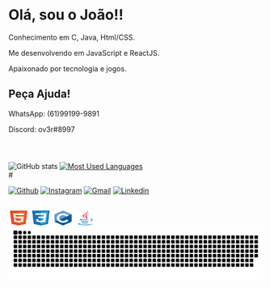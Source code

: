 # Olá, sou o João!!


Conhecimento em C, Java, Html/CSS.

Me desenvolvendo em JavaScript e ReactJS.

Apaixonado por tecnologia e jogos.

## Peça Ajuda! 

WhatsApp: (61)99199-9891
          
Discord: ov3r#8997
#
<div >
 
  <br>
  <img src="https://github-readme-stats-git-masterrstaa-rickstaa.vercel.app/api?username=Ov3r-dev&hide_title=true&show_icons=true&include_all_commits=false&count_private=true&line_height=25&hide=issues&bg_color=000&title_color=FF00F6&text_color=FFF&border_radius=3&border_color=36123c&icon_color=FF00F6&theme=jolly" alt="GitHub stats">

  <a href="https://github.com/mari4souza/github-readme-stats">
    <img src="https://github-readme-stats-git-masterrstaa-rickstaa.vercel.app/api/top-langs/?username=Ov3r-dev&line_height=10&card_width=290&layout=compact&hide_title=false&count_private=true&langs_count=4&show_icons=true&title_color=FF00F6&hide=html,scss,less&bg_color=000&text_color=8B8B8B&border_radius=3&border_color=561760&count_private=true" alt="Most Used Languages">
  </a>
</div>
#

[![Github](https://img.shields.io/badge/GitHub-100000?style=for-the-badge&logo=github&logoColor=white)](https://github.com/Ov3r-dev)
[![Instagram](https://img.shields.io/badge/Instagram-E4405F?style=for-the-badge&logo=instagram&logoColor=white)](https://www.instagram.com/gonzales_ov3r/)
[![Gmail](https://img.shields.io/badge/Gmail-D14836?style=for-the-badge&logo=gmail&logoColor=white)](joaopedrodev@gmail.com)
[![Linkedin](https://img.shields.io/badge/LinkedIn-0077B5?style=for-the-badge&logo=linkedin&logoColor=white)](https://www.linkedin.com/in/joão-pedro-07030628a/)

<div style="display: inline_block"><br>
 
  <img align="center" alt="Ov3r-dev-HTML" height="30" width="40" src="https://raw.githubusercontent.com/devicons/devicon/master/icons/html5/html5-original.svg">
  <img align="center" alt="Ov3r-dev-CSS" height="30" width="40" src="https://raw.githubusercontent.com/devicons/devicon/master/icons/css3/css3-original.svg">
  <img align="center" alt="Ov3r-dev-C++" height="30" width="40" src="https://raw.githubusercontent.com/devicons/devicon/master/icons/c/c-original.svg">
  <img align="center" alt="Ov3r-dev-Java" height="30" width="40" src="https://raw.githubusercontent.com/devicons/devicon/master/icons/java/java-original.svg">


</div>

<picture align="center">
  <source media="(prefers-color-scheme: dark)" srcset="https://raw.githubusercontent.com/mari4souza/mari4souza/output/github-contribution-grid-snake-dark.svg">
  <source media="(prefers-color-scheme: light)" srcset="https://raw.githubusercontent.com/mari4souza/mari4souza/output/github-contribution-grid-snake-dark.svg">
  <img align="center" alt="github contribution grid snake animation" src="https://raw.githubusercontent.com/mari4souza/mari4souza/output/github-contribution-grid-snake.svg">
</picture>

